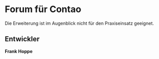 # Forum für Contao

Die Erweiterung ist im Augenblick nicht für den Praxiseinsatz geeignet.

## Entwickler ##

**Frank Hoppe**
